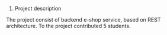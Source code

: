 1. Project description

The project consist of backend e-shop service, based on REST architecture. To the project contributed 5 students. 
